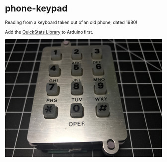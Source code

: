 # phone-keypad
Reading from a keyboard taken out of an old phone, dated 1980!

Add the [QuickStats Library](http://playground.arduino.cc/Main/QuickStats) to Arduino first.

![Keypad](./keypad.jpg?raw=true "Keypad")
